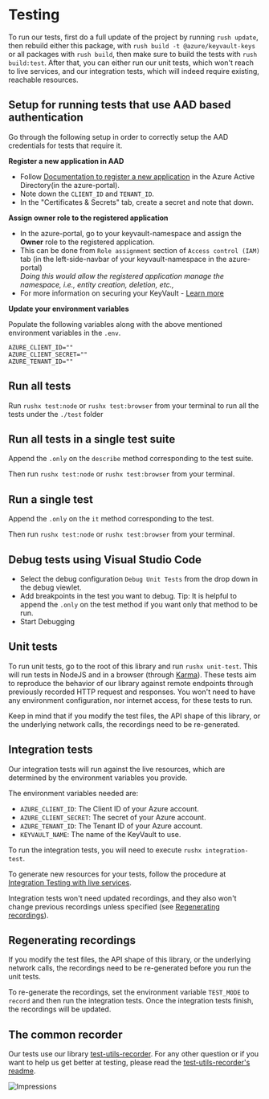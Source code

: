 # Testing

To run our tests, first do a full update of the project by running `rush update`, then rebuild either this package, with `rush build -t @azure/keyvault-keys` or all packages with `rush build`, then make sure to build the tests with `rush build:test`. After that, you can either run our unit tests, which won't reach to live services, and our integration tests, which will indeed require existing, reachable resources.

## Setup for running tests that use AAD based authentication

Go through the following setup in order to correctly setup the AAD credentials for tests that require it.

**Register a new application in AAD**

- Follow [Documentation to register a new application](https://docs.microsoft.com/en-us/azure/active-directory/develop/quickstart-register-app) in the Azure Active Directory(in the azure-portal).
- Note down the `CLIENT_ID` and `TENANT_ID`.
- In the "Certificates & Secrets" tab, create a secret and note that down.

**Assign owner role to the registered application**

- In the azure-portal, go to your keyvault-namespace and assign the **Owner** role to the registered application.
- This can be done from `Role assignment` section of `Access control (IAM)` tab (in the left-side-navbar of your keyvault-namespace in the azure-portal)<br>
  _Doing this would allow the registered application manage the namespace, i.e., entity creation, deletion, etc.,_<br>
- For more information on securing your KeyVault - [Learn more](hhttps://docs.microsoft.com/en-us/azure/key-vault/general/secure-your-key-vault)

**Update your environment variables**

Populate the following variables along with the above mentioned environment variables in the `.env`.
```
AZURE_CLIENT_ID=""
AZURE_CLIENT_SECRET=""
AZURE_TENANT_ID=""
```

## Run all tests

Run `rushx test:node` or `rushx test:browser` from your terminal to run all the tests under the `./test` folder

## Run all tests in a single test suite

Append the `.only` on the `describe` method corresponding to the test suite.

Then run `rushx test:node` or `rushx test:browser` from your terminal.

## Run a single test

Append the `.only` on the `it` method corresponding to the test.

Then run `rushx test:node` or `rushx test:browser` from your terminal.

## Debug tests using Visual Studio Code

- Select the debug configuration `Debug Unit Tests` from the drop down in the debug viewlet.
- Add breakpoints in the test you want to debug. Tip: It is helpful to append the `.only` on the test method if you want only that method to be run.
- Start Debugging

## Unit tests

To run unit tests, go to the root of this library and run `rushx unit-test`. This will run tests in NodeJS and in a browser (through [Karma](https://karma-runner.github.io/latest/index.html)). These tests aim to reproduce the behavior of our library against remote endpoints through previously recorded HTTP request and responses. You won't need to have any environment configuration, nor internet access, for these tests to run.

Keep in mind that if you modify the test files, the API shape of this library, or the underlying network calls, the recordings need to be re-generated.

## Integration tests

Our integration tests will run against the live resources, which are determined by the environment variables you provide.

The environment variables needed are:

- `AZURE_CLIENT_ID`: The Client ID of your Azure account.
- `AZURE_CLIENT_SECRET`: The secret of your Azure account.
- `AZURE_TENANT_ID`: The Tenant ID of your Azure account.
- `KEYVAULT_NAME`: The name of the KeyVault to use.

To run the integration tests, you will need to execute `rushx integration-test`.

To generate new resources for your tests, follow the procedure at [Integration Testing with live services](https://github.com/Azure/azure-sdk-for-js/blob/master/CONTRIBUTING.md#integration-testing-with-live-services).

Integration tests won't need updated recordings, and they also won't change previous recordings unless specified (see [Regenerating recordings](#regenerating-recordings)).

## Regenerating recordings

If you modify the test files, the API shape of this library, or the underlying network calls, the recordings need to be re-generated before you run the unit tests.

To re-generate the recordings, set the environment variable `TEST_MODE` to `record` and then run the integration tests. Once the integration tests finish,
the recordings will be updated.

## The common recorder

Our tests use our library [test-utils-recorder](https://github.com/Azure/azure-sdk-for-js/tree/master/sdk/test-utils/recorder).
For any other question or if you want to help us get better at testing, please read the [test-utils-recorder's readme](https://github.com/Azure/azure-sdk-for-js/blob/master/sdk/test-utils/recorder/README.md).

![Impressions](https://azure-sdk-impressions.azurewebsites.net/api/impressions/azure-sdk-for-js%2Fsdk%2Fkeyvault%2Fkeyvault-keys%2Ftest%2FREADME.png)
